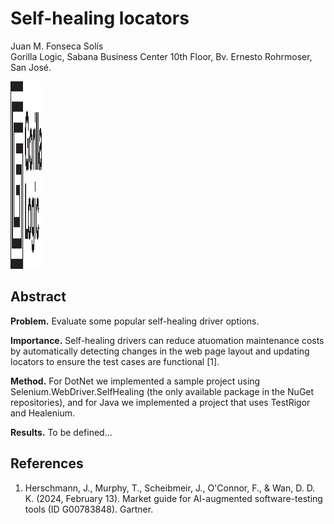 # Self-healing locators

Juan M. Fonseca Solís</br>
Gorilla Logic, Sabana Business Center 10th Floor, Bv. Ernesto Rohrmoser, San José.

<img width="50" height="300" src='img/GL_Logo_Primary_Blk.png'/>

## Abstract

**Problem.** Evaluate some popular self-healing driver options.

**Importance.** Self-healing drivers can reduce atuomation maintenance costs by automatically detecting changes in the web page layout and updating locators to ensure the test cases are functional [1].

**Method.** For DotNet we implemented a sample project using Selenium.WebDriver.SelfHealing (the only available package in the NuGet repositories), and for Java we implemented a project that uses TestRigor and Healenium.

**Results.** To be defined...

## References
1. Herschmann, J., Murphy, T., Scheibmeir, J., O'Connor, F., & Wan, D. D. K. (2024, February 13). Market guide for AI-augmented software-testing tools (ID G00783848). Gartner.